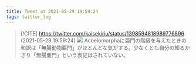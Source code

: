 ```yaml
---
title: Tweet at 2021-05-29 19:59:24
tags: twitter_log
---
```


> [!CITE] https://twitter.com/kaisekiriu/status/1398594818989776896 (2021-05-29 19:59:24)
> ![](https://twitter.com/kaisekiriu/status/1398594818989776896)
> Acoelomorphaに亜門の階級を与えたときの和訳は「無腸動物亜門」がほとんどな気がする。少なくとも自分の知るかぎり「無腸亜門」という表記はされていない。
